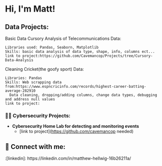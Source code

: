 <h1>Hi, I'm Matt! 

<h2> Data Projects:</h2>

  <b1>Basic Data Cursory Analysis of Telecommunications Data:</b1>
  
    Libraries used: Pandas, Seaborn, Matplotlib
    Skills: basic data analysis of data type, shape, info, columns ect...
    link to project:https://github.com/Cavemancop/Projects/tree/Cursory-Data-Analysis
    
  <c>Cleaning Cricket(the goofy sport) Data:</c>
  
    Libraries: Pandas
    Skills: Web scrapping data from:https://www.espncricinfo.com/records/highest-career-batting-average-282910
      Data cleaning, dropping/adding columns, change data types, debugging and address null values
    link to project:
  
  
<h3>👨‍💻 Cybersecurity Projects:</h2>

- <b>Cybersecurity Home Lab for detecting and monitoring events</b>
  - [link to project](https://github.com/cavemancop needed)




<h2> 🤳 Connect with me:</h2>:[linkedin]: https://linkedin.com/in/matthew-hellwig-16b26211a/

